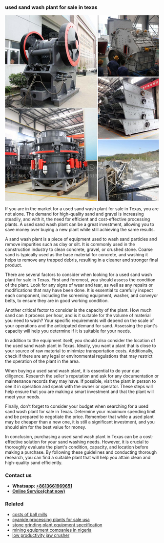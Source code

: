 <h3>used sand wash plant for sale in texas</h3><img src='1708499085.jpg' alt=''><p>If you are in the market for a used sand wash plant for sale in Texas, you are not alone. The demand for high-quality sand and gravel is increasing steadily, and with it, the need for efficient and cost-effective processing plants. A used sand wash plant can be a great investment, allowing you to save money over buying a new plant while still achieving the same results.</p><p>A sand wash plant is a piece of equipment used to wash sand particles and remove impurities such as clay or silt. It is commonly used in the construction industry to clean concrete, gravel, or crushed stone. Coarse sand is typically used as the base material for concrete, and washing it helps to remove any trapped debris, resulting in a cleaner and stronger final product.</p><p>There are several factors to consider when looking for a used sand wash plant for sale in Texas. First and foremost, you should assess the condition of the plant. Look for any signs of wear and tear, as well as any repairs or modifications that may have been done. It is essential to carefully inspect each component, including the screening equipment, washer, and conveyor belts, to ensure they are in good working condition.</p><p>Another critical factor to consider is the capacity of the plant. How much sand can it process per hour, and is it suitable for the volume of material you need to wash? Your specific requirements will depend on the scale of your operations and the anticipated demand for sand. Assessing the plant's capacity will help you determine if it is suitable for your needs.</p><p>In addition to the equipment itself, you should also consider the location of the used sand wash plant in Texas. Ideally, you want a plant that is close to your source of raw material to minimize transportation costs. Additionally, check if there are any legal or environmental regulations that may restrict the operation of the plant in the area.</p><p>When buying a used sand wash plant, it is essential to do your due diligence. Research the seller's reputation and ask for any documentation or maintenance records they may have. If possible, visit the plant in person to see it in operation and speak with the owner or operator. These steps will help ensure that you are making a smart investment and that the plant will meet your needs.</p><p>Finally, don't forget to consider your budget when searching for a used sand wash plant for sale in Texas. Determine your maximum spending limit and be prepared to negotiate the price. Remember that while a used plant may be cheaper than a new one, it is still a significant investment, and you should aim for the best value for money.</p><p>In conclusion, purchasing a used sand wash plant in Texas can be a cost-effective solution for your sand washing needs. However, it is crucial to thoroughly evaluate the plant's condition, capacity, and location before making a purchase. By following these guidelines and conducting thorough research, you can find a suitable plant that will help you attain clean and high-quality sand efficiently.</p><h3>Contact us</h3><ul><li><strong>Whatsapp:&nbsp;<a href="https://wa.me/8613661969651">+8613661969651</a></strong></li><li><a href="https://swt.shibang-china.com/?git&amp;zhl&amp;used sand wash plant for sale in texas"><strong>Online Service(chat now)</strong></a></li></ul><h3>Related</h3><ul><li><a href='costs of ball mills.md'>costs of ball mills</a></li><li><a href='cyanide processing plants for sale usa.md'>cyanide processing plants for sale usa</a></li><li><a href='stone grinding plant equipment specification.md'>stone grinding plant equipment specification</a></li><li><a href='mining equipment companies in nigeria.md'>mining equipment companies in nigeria</a></li><li><a href='low productivity jaw crusher.md'>low productivity jaw crusher</a></li></ul>